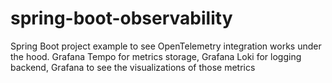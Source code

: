 # spring-boot-observability
Spring Boot project example to see OpenTelemetry integration works under the hood. Grafana Tempo for metrics storage, Grafana Loki for logging backend, Grafana to see the visualizations of those metrics
